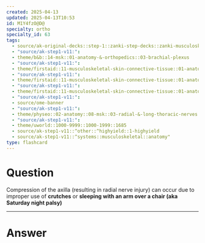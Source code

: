 ```yaml
---
created: 2025-04-13
updated: 2025-04-13T10:53
id: M1Y4fzO@D@
specialty: ortho
specialty_id: 63
tags:
  - source/ak-original-decks::step-1::zanki-step-decks::zanki-musculoskeletal::musculoskeletal-anatomy/physio-(nutricionado)
  - "source/ak-step1-v11:": 
  - theme/b&b::14-msk::01-anatomy-&-orthopedics::03-brachial-plexus
  - "source/ak-step1-v11:": 
  - theme/firstaid::11-musculoskeletal-skin-connective-tissue::01-anatomy-&-physiology::03-upper-extremity-nerves
  - "source/ak-step1-v11:": 
  - theme/firstaid::11-musculoskeletal-skin-connective-tissue::01-anatomy-&-physiology::03-upper-extremity-nerves::nerves::radial-nerve
  - "source/ak-step1-v11:": 
  - theme/firstaid::11-musculoskeletal-skin-connective-tissue::01-anatomy-&-physiology::04-brachial-plexus-lesions::06-radial-nerve-lesion-saturday-night-palsy
  - "source/ak-step1-v11:": 
  - source/ome-banner
  - "source/ak-step1-v11:": 
  - theme/physeo::02-anatomy::08-msk::03-radial-&-long-thoracic-nerves
  - "source/ak-step1-v11:": 
  - theme/uworld::1000-9999::1000-1999::1685
  - source/ak-step1-v11::^other::^highyield::1-highyield
  - source/ak-step1-v11::^systems::musculoskeletal::anatomy"
type: flashcard
---
```


# Question
Compression of the axilla (resulting in radial nerve injury) can occur due to improper use of **crutches** or **sleeping with an arm over a chair (aka Saturday night palsy)**

---

# Answer
